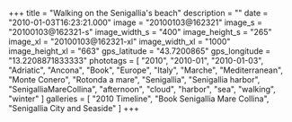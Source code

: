 +++
title = "Walking on the Senigallia's beach"
description = ""
date = "2010-01-03T16:23:21.000"
image = "20100103@162321"
image_s = "20100103@162321-s"
image_width_s = "400"
image_height_s = "265"
image_xl = "20100103@162321-xl"
image_width_xl = "1000"
image_height_xl = "663"
gps_latitude = "43.7200865"
gps_longitude = "13.2208871833333"
phototags = [ "2010", "2010-01", "2010-01-03", "Adriatic", "Ancona", "Book", "Europe", "Italy", "Marche", "Mediterranean", "Monte Conero", "Rotonda a mare", "Senigallia", "Senigallia harbor", "SenigalliaMareCollina", "afternoon", "cloud", "harbor", "sea", "walking", "winter" ]
galleries = [ "2010 Timeline", "Book Senigallia Mare Collina", "Senigallia City and Seaside" ]
+++
